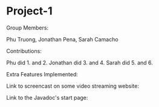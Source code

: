 # Project-1
Group Members: 

Phu Truong,
Jonathan Pena,
Sarah Camacho

Contributions:

Phu did 1. and 2.
Jonathan did 3. and 4.
Sarah did 5. and 6.

Extra Features Implemented:

Link to screencast on some video streaming website:

Link to the Javadoc's start page:

